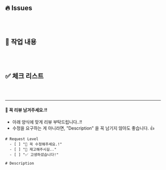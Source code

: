 ## 🔥 Issues
<!-- [여기서부터 주석]

    관련된 issue 번호를 작성해주세요. 단, 아래 경우를 고려해서 큰 따옴표 안의 내용을 작성하면 됩니다.!
    
      1) PR merge 된 후, 해당 issue 가 자동으로 "close" 되기 원한다면?
          => "- close #n" 
       
      2) PR merge 된 이후에도, 해당 issue 와 연관된 작업이 아직 남아있다면?
          => "- #n "

[여기까지 주석] -->






<br/>
<br/>

## 🎯 작업 내용

<!-- [여기서부터 주석]

    👋🏼 이 주석 영역 아래, "작업 내용" 항목 을 다음과 같은 형식으로 작성해주세요. (이미지/동영상을 추가하면 엄청 좋습니다. 👍)
    
    예시)
    - [commit 이름](commit url)
      - 이 commit 에서는 이러이러한 작업을 했습니다.
      - 이러이러한 내용을 꼭 숙지해주세요.
    
    - [commit 이름](commit url)
      - 이 commit 에서는 이러이러한 작업을 했습니다.
      - 이러이러한 내용을 꼭 숙지해주세요.

[여기까지 주석] -->






<br/>
<br/>

## ✅ 체크 리스트
<!-- [여기서부터 주석]

    👋🏼 이 주석 영역 아래, checklist 꼭 확인하고 표식을 남겨주세요.
    
    체크하는 방법)
    "[" 랑 "]" 사이에 공백없이 x 표시해주기!!!
    
    올바른 예)
    [x]
    
    잘못된 예)
    [ x]
    [x ]
    [ x ]

[여기까지 주석] -->






<br/>
<br/>

-----

#### 🙏 꼭 리뷰 남겨주세요.!!
- 아래 양식에 맞게 리뷰 부탁드립니다..!!
- 수정을 요구하는 게 아니라면, "Description" 을 꼭 남기지 않아도 좋습니다. 👍

```text
# Request Level
  - [ ] "🚨 꼭 수정해주세요.!"
  - [ ] "🚧 재고해주시길.."
  - [ ] "✅ 고생하셨습니다!" 

# Description

```

